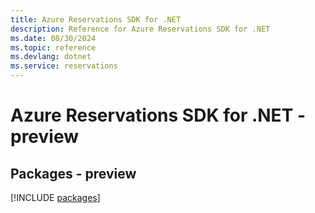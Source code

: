 ```yaml
---
title: Azure Reservations SDK for .NET
description: Reference for Azure Reservations SDK for .NET
ms.date: 08/30/2024
ms.topic: reference
ms.devlang: dotnet
ms.service: reservations
---
```

# Azure Reservations SDK for .NET - preview
## Packages - preview
[!INCLUDE [packages](reservations-index.md)]